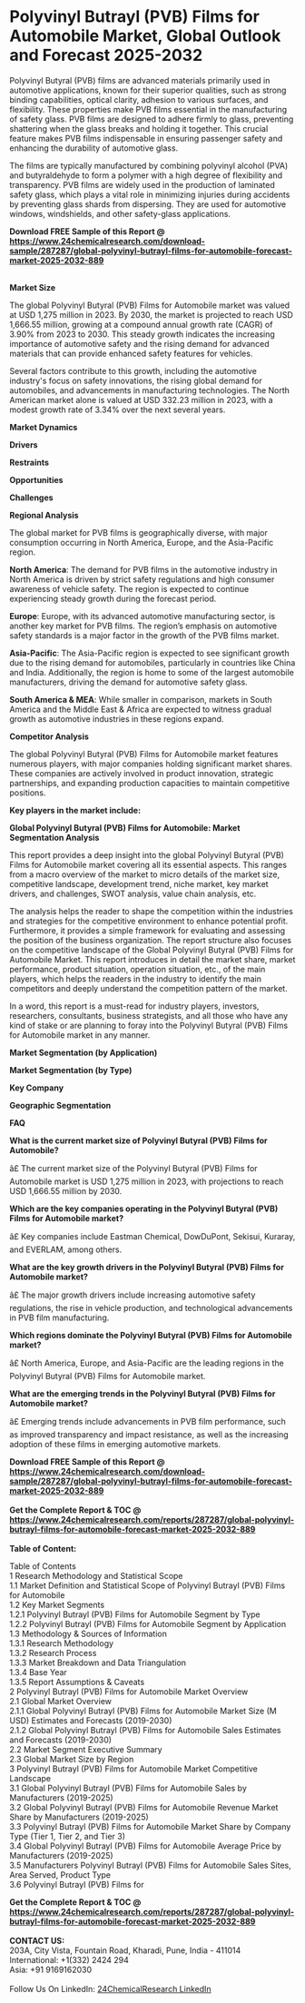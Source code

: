 <h1>Polyvinyl Butrayl (PVB) Films for Automobile Market, Global Outlook and Forecast 2025-2032</h1><p>Polyvinyl Butyral (PVB) films are advanced materials primarily used in automotive applications, known for their superior qualities, such as strong binding capabilities, optical clarity, adhesion to various surfaces, and flexibility. These properties make PVB films essential in the manufacturing of safety glass. PVB films are designed to adhere firmly to glass, preventing shattering when the glass breaks and holding it together. This crucial feature makes PVB films indispensable in ensuring passenger safety and enhancing the durability of automotive glass.</p><p>
</p><p>The films are typically manufactured by combining polyvinyl alcohol (PVA) and butyraldehyde to form a polymer with a high degree of flexibility and transparency. PVB films are widely used in the production of laminated safety glass, which plays a vital role in minimizing injuries during accidents by preventing glass shards from dispersing. They are used for automotive windows, windshields, and other safety-glass applications.</p><div><b>Download FREE Sample of this Report @ 
            <a href="https://www.24chemicalresearch.com/download-sample/287287/global-polyvinyl-butrayl-films-for-automobile-forecast-market-2025-2032-889">
            https://www.24chemicalresearch.com/download-sample/287287/global-polyvinyl-butrayl-films-for-automobile-forecast-market-2025-2032-889</a></b></div><br><p>
<strong>Market Size</strong></p><p>
</p><p>The global Polyvinyl Butyral (PVB) Films for Automobile market was valued at USD 1,275 million in 2023. By 2030, the market is projected to reach USD 1,666.55 million, growing at a compound annual growth rate (CAGR) of 3.90% from 2023 to 2030. This steady growth indicates the increasing importance of automotive safety and the rising demand for advanced materials that can provide enhanced safety features for vehicles.</p><p>
</p><p>Several factors contribute to this growth, including the automotive industry's focus on safety innovations, the rising global demand for automobiles, and advancements in manufacturing technologies. The North American market alone is valued at USD 332.23 million in 2023, with a modest growth rate of 3.34% over the next several years.</p><p>
<strong>Market Dynamics</strong></p><p>
<strong>Drivers</strong></p><p>
</p><p>
<strong>Restraints</strong></p><p>
</p><p>
<strong>Opportunities</strong></p><p>
</p><p>
<strong>Challenges</strong></p><p>
</p><p>
<strong>Regional Analysis</strong></p><p>
</p><p>The global market for PVB films is geographically diverse, with major consumption occurring in North America, Europe, and the Asia-Pacific region.</p><p>
</p><p><strong>North America</strong>: The demand for PVB films in the automotive industry in North America is driven by strict safety regulations and high consumer awareness of vehicle safety. The region is expected to continue experiencing steady growth during the forecast period.</p><p><strong>Europe</strong>: Europe, with its advanced automotive manufacturing sector, is another key market for PVB films. The region’s emphasis on automotive safety standards is a major factor in the growth of the PVB films market.</p><p><strong>Asia-Pacific</strong>: The Asia-Pacific region is expected to see significant growth due to the rising demand for automobiles, particularly in countries like China and India. Additionally, the region is home to some of the largest automobile manufacturers, driving the demand for automotive safety glass.</p><p><strong>South America &amp; MEA</strong>: While smaller in comparison, markets in South America and the Middle East &amp; Africa are expected to witness gradual growth as automotive industries in these regions expand.</p><p>
<strong>Competitor Analysis</strong></p><p>
</p><p>The global Polyvinyl Butyral (PVB) Films for Automobile market features numerous players, with major companies holding significant market shares. These companies are actively involved in product innovation, strategic partnerships, and expanding production capacities to maintain competitive positions.</p><p>
</p><p><strong>Key players in the market include:</strong></p><p>
</p><p>
<strong>Global Polyvinyl Butyral (PVB) Films for Automobile: Market Segmentation Analysis</strong></p><p>
</p><p>This report provides a deep insight into the global Polyvinyl Butyral (PVB) Films for Automobile market covering all its essential aspects. This ranges from a macro overview of the market to micro details of the market size, competitive landscape, development trend, niche market, key market drivers, and challenges, SWOT analysis, value chain analysis, etc.</p><p>
</p><p>The analysis helps the reader to shape the competition within the industries and strategies for the competitive environment to enhance potential profit. Furthermore, it provides a simple framework for evaluating and assessing the position of the business organization. The report structure also focuses on the competitive landscape of the Global Polyvinyl Butyral (PVB) Films for Automobile Market. This report introduces in detail the market share, market performance, product situation, operation situation, etc., of the main players, which helps the readers in the industry to identify the main competitors and deeply understand the competition pattern of the market.</p><p>
</p><p>In a word, this report is a must-read for industry players, investors, researchers, consultants, business strategists, and all those who have any kind of stake or are planning to foray into the Polyvinyl Butyral (PVB) Films for Automobile market in any manner.</p><p>
<strong>Market Segmentation (by Application)</strong></p><p>
</p><p>
<strong>Market Segmentation (by Type)</strong></p><p>
</p><p>
<strong>Key Company</strong></p><p>
</p><p>
<strong>Geographic Segmentation</strong></p><p>
</p><p>
<strong>FAQ </strong></p><p>
</p><p><strong>What is the current market size of Polyvinyl Butyral (PVB) Films for Automobile?</strong></p><p>
â£ The current market size of the Polyvinyl Butyral (PVB) Films for Automobile market is USD 1,275 million in 2023, with projections to reach USD 1,666.55 million by 2030.</p><p>
</p><p><strong>Which are the key companies operating in the Polyvinyl Butyral (PVB) Films for Automobile market?</strong></p><p>
â£ Key companies include Eastman Chemical, DowDuPont, Sekisui, Kuraray, and EVERLAM, among others.</p><p>
</p><p><strong>What are the key growth drivers in the Polyvinyl Butyral (PVB) Films for Automobile market?</strong></p><p>
â£ The major growth drivers include increasing automotive safety regulations, the rise in vehicle production, and technological advancements in PVB film manufacturing.</p><p>
</p><p><strong>Which regions dominate the Polyvinyl Butyral (PVB) Films for Automobile market?</strong></p><p>
â£ North America, Europe, and Asia-Pacific are the leading regions in the Polyvinyl Butyral (PVB) Films for Automobile market.</p><p>
</p><p><strong>What are the emerging trends in the Polyvinyl Butyral (PVB) Films for Automobile market?</strong></p><p>
â£ Emerging trends include advancements in PVB film performance, such as improved transparency and impact resistance, as well as the increasing adoption of these films in emerging automotive markets.</p><div><b>Download FREE Sample of this Report @ 
            <a href="https://www.24chemicalresearch.com/download-sample/287287/global-polyvinyl-butrayl-films-for-automobile-forecast-market-2025-2032-889">
            https://www.24chemicalresearch.com/download-sample/287287/global-polyvinyl-butrayl-films-for-automobile-forecast-market-2025-2032-889</a></b></div><br><div><b>Get the Complete Report & TOC @ 
            <a href="https://www.24chemicalresearch.com/reports/287287/global-polyvinyl-butrayl-films-for-automobile-forecast-market-2025-2032-889">
            https://www.24chemicalresearch.com/reports/287287/global-polyvinyl-butrayl-films-for-automobile-forecast-market-2025-2032-889</a></b></div><br>
            <b>Table of Content:</b><p>Table of Contents<br />
1 Research Methodology and Statistical Scope<br />
1.1 Market Definition and Statistical Scope of Polyvinyl Butrayl (PVB) Films for Automobile<br />
1.2 Key Market Segments<br />
1.2.1 Polyvinyl Butrayl (PVB) Films for Automobile Segment by Type<br />
1.2.2 Polyvinyl Butrayl (PVB) Films for Automobile Segment by Application<br />
1.3 Methodology & Sources of Information<br />
1.3.1 Research Methodology<br />
1.3.2 Research Process<br />
1.3.3 Market Breakdown and Data Triangulation<br />
1.3.4 Base Year<br />
1.3.5 Report Assumptions & Caveats<br />
2 Polyvinyl Butrayl (PVB) Films for Automobile Market Overview<br />
2.1 Global Market Overview<br />
2.1.1 Global Polyvinyl Butrayl (PVB) Films for Automobile Market Size (M USD) Estimates and Forecasts (2019-2030)<br />
2.1.2 Global Polyvinyl Butrayl (PVB) Films for Automobile Sales Estimates and Forecasts (2019-2030)<br />
2.2 Market Segment Executive Summary<br />
2.3 Global Market Size by Region<br />
3 Polyvinyl Butrayl (PVB) Films for Automobile Market Competitive Landscape<br />
3.1 Global Polyvinyl Butrayl (PVB) Films for Automobile Sales by Manufacturers (2019-2025)<br />
3.2 Global Polyvinyl Butrayl (PVB) Films for Automobile Revenue Market Share by Manufacturers (2019-2025)<br />
3.3 Polyvinyl Butrayl (PVB) Films for Automobile Market Share by Company Type (Tier 1, Tier 2, and Tier 3)<br />
3.4 Global Polyvinyl Butrayl (PVB) Films for Automobile Average Price by Manufacturers (2019-2025)<br />
3.5 Manufacturers Polyvinyl Butrayl (PVB) Films for Automobile Sales Sites, Area Served, Product Type<br />
3.6 Polyvinyl Butrayl (PVB) Films for</p><div><b>Get the Complete Report & TOC @ 
            <a href="https://www.24chemicalresearch.com/reports/287287/global-polyvinyl-butrayl-films-for-automobile-forecast-market-2025-2032-889">
            https://www.24chemicalresearch.com/reports/287287/global-polyvinyl-butrayl-films-for-automobile-forecast-market-2025-2032-889</a></b></div><br><b>CONTACT US:</b><br>
            203A, City Vista, Fountain Road, Kharadi, Pune, India - 411014<br>
            International: +1(332) 2424 294<br>
            Asia: +91 9169162030 <br><br>
            Follow Us On LinkedIn: <a href="https://www.linkedin.com/company/24chemicalresearch/">24ChemicalResearch LinkedIn</a>